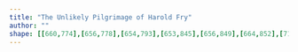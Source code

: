 ```yaml
---
title: "The Unlikely Pilgrimage of Harold Fry"
author: ""
shape: [[660,774],[656,778],[654,793],[653,845],[656,849],[664,852],[713,856],[767,858],[774,860],[797,860],[819,863],[855,864],[916,869],[935,872],[1027,877],[1092,883],[1202,888],[1230,892],[1281,894],[1306,897],[1323,897],[1351,900],[1423,904],[1447,907],[1499,909],[1510,911],[1525,909],[1531,903],[1533,881],[1536,876],[1536,852],[1540,842],[1535,834],[1523,828],[1393,817],[1343,815],[1259,807],[1198,805],[1165,800],[1140,798],[1089,796],[1078,794],[997,789],[985,787],[932,785],[907,782],[849,781],[804,778],[706,777],[678,774]]
---
```

